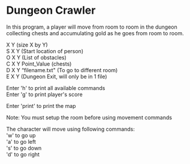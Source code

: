 # Dungeon Crawler
In this program, a player will move from room to room in the dungeon collecting chests and accumulating gold as he goes from room to room.  
 
X Y (size X by Y)  
S X Y (Start location of person)  
O X Y (List of obstacles)  
C X Y Point_Value (chests)  
D X Y “filename.txt" (To go to different room)   
E X Y (Dungeon Exit, will only be in 1 file)  

Enter 'h' to print all available commands  
Enter 'g' to print player's score  

Enter 'print' to print the map  

Note: You must setup the room before using movement commands  

The character will move using following commands:  
'w' to go up  
'a' to go left  
's' to go down  
'd' to go right  
